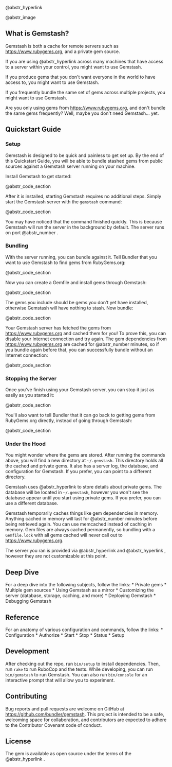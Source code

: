 @abstr_hyperlink 

@abstr_image 

## What is Gemstash?

Gemstash is both a cache for remote servers such as https://www.rubygems.org, and a private gem source.

If you are using @abstr_hyperlink across many machines that have access to a server within your control, you might want to use Gemstash.

If you produce gems that you don't want everyone in the world to have access to, you might want to use Gemstash.

If you frequently bundle the same set of gems across multiple projects, you might want to use Gemstash.

Are you only using gems from https://www.rubygems.org, and don't bundle the same gems frequently? Well, maybe you don't need Gemstash... yet.

## Quickstart Guide

### Setup

Gemstash is designed to be quick and painless to get set up. By the end of this Quickstart Guide, you will be able to bundle stashed gems from public sources against a Gemstash server running on your machine.

Install Gemstash to get started:

@abstr_code_section 

After it is installed, starting Gemstash requires no additional steps. Simply start the Gemstash server with the `gemstash` command:

@abstr_code_section 

You may have noticed that the command finished quickly. This is because Gemstash will run the server in the background by default. The server runs on port @abstr_number .

### Bundling

With the server running, you can bundle against it. Tell Bundler that you want to use Gemstash to find gems from RubyGems.org:

@abstr_code_section 

Now you can create a Gemfile and install gems through Gemstash:

@abstr_code_section 

The gems you include should be gems you don't yet have installed, otherwise Gemstash will have nothing to stash. Now bundle:

@abstr_code_section 

Your Gemstash server has fetched the gems from https://www.rubygems.org and cached them for you! To prove this, you can disable your Internet connection and try again. The gem dependencies from https://www.rubygems.org are cached for @abstr_number minutes, so if you bundle again before that, you can successfully bundle without an Internet connection:

@abstr_code_section 

### Stopping the Server

Once you've finish using your Gemstash server, you can stop it just as easily as you started it:

@abstr_code_section 

You'll also want to tell Bundler that it can go back to getting gems from RubyGems.org directly, instead of going through Gemstash:

@abstr_code_section 

### Under the Hood

You might wonder where the gems are stored. After running the commands above, you will find a new directory at `~/.gemstash`. This directory holds all the cached and private gems. It also has a server log, the database, and configuration for Gemstash. If you prefer, you can point to a different directory.

Gemstash uses @abstr_hyperlink to store details about private gems. The database will be located in `~/.gemstash`, however you won't see the database appear until you start using private gems. If you prefer, you can use a different database.

Gemstash temporarily caches things like gem dependencies in memory. Anything cached in memory will last for @abstr_number minutes before being retrieved again. You can use memcached instead of caching in memory. Gem files are always cached permanently, so bundling with a `Gemfile.lock` with all gems cached will never call out to https://www.rubygems.org.

The server you ran is provided via @abstr_hyperlink and @abstr_hyperlink , however they are not customizable at this point.

## Deep Dive

For a deep dive into the following subjects, follow the links: * Private gems * Multiple gem sources * Using Gemstash as a mirror * Customizing the server (database, storage, caching, and more) * Deploying Gemstash * Debugging Gemstash

## Reference

For an anatomy of various configuration and commands, follow the links: * Configuration * Authorize * Start * Stop * Status * Setup

## Development

After checking out the repo, run `bin/setup` to install dependencies. Then, run `rake` to run RuboCop and the tests. While developing, you can run `bin/gemstash` to run Gemstash. You can also run `bin/console` for an interactive prompt that will allow you to experiment.

## Contributing

Bug reports and pull requests are welcome on GitHub at https://github.com/bundler/gemstash. This project is intended to be a safe, welcoming space for collaboration, and contributors are expected to adhere to the Contributor Covenant code of conduct.

## License

The gem is available as open source under the terms of the @abstr_hyperlink .

